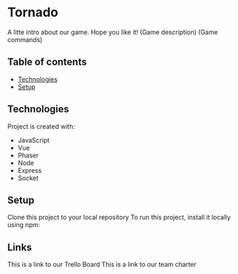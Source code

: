 # Tornado
A litte intro about our game. Hope you like it!
(Game description)
(Game commands)

## Table of contents
<!-- * [General info](#general-info) -->
* [Technologies](#technologies)
* [Setup](#setup)

<!-- ## General info
This project is simple Lorem ipsum dolor generator. -->
	
## Technologies
Project is created with:
* JavaScript
* Vue
* Phaser
* Node
* Express
* Socket
	
## Setup
Clone this project to your local repository 
To run this project, install it locally using npm:

<!-- ```
$ cd ../lorem
$ npm install
$brew tap mongodb/brew
$brew install mongodb-community@4.2
$brew services start mongodb-community@4.2
$ npm start
``` -->

## Links
This is a link to our Trello Board
This is a link to our team charter
